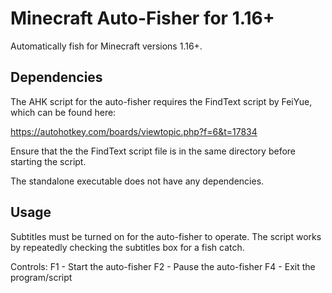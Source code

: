 # Minecraft Auto-Fisher for 1.16+
Automatically fish for Minecraft versions 1.16+. 

## Dependencies
The AHK script for the auto-fisher requires the FindText script by FeiYue, which can be found here:

https://autohotkey.com/boards/viewtopic.php?f=6&t=17834

Ensure that the the FindText script file is in the same directory before starting the script.

The standalone executable does not have any dependencies.

## Usage
Subtitles must be turned on for the auto-fisher to operate. The script works by repeatedly checking the subtitles box for a fish catch.

Controls:
F1 - Start the auto-fisher
F2 - Pause the auto-fisher
F4 - Exit the program/script
